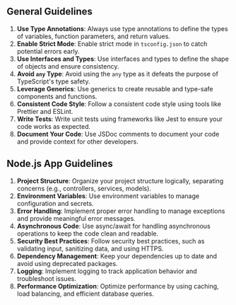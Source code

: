 ## General Guidelines
1. **Use Type Annotations**: Always use type annotations to define the types of variables, function parameters, and return values.
2. **Enable Strict Mode**: Enable strict mode in `tsconfig.json` to catch potential errors early.
3. **Use Interfaces and Types**: Use interfaces and types to define the shape of objects and ensure consistency.
4. **Avoid `any` Type**: Avoid using the `any` type as it defeats the purpose of TypeScript's type safety.
5. **Leverage Generics**: Use generics to create reusable and type-safe components and functions.
6. **Consistent Code Style**: Follow a consistent code style using tools like Prettier and ESLint.
7. **Write Tests**: Write unit tests using frameworks like Jest to ensure your code works as expected.
8. **Document Your Code**: Use JSDoc comments to document your code and provide context for other developers.

## Node.js App Guidelines
1. **Project Structure**: Organize your project structure logically, separating concerns (e.g., controllers, services, models).
2. **Environment Variables**: Use environment variables to manage configuration and secrets.
3. **Error Handling**: Implement proper error handling to manage exceptions and provide meaningful error messages.
4. **Asynchronous Code**: Use async/await for handling asynchronous operations to keep the code clean and readable.
5. **Security Best Practices**: Follow security best practices, such as validating input, sanitizing data, and using HTTPS.
6. **Dependency Management**: Keep your dependencies up to date and avoid using deprecated packages.
7. **Logging**: Implement logging to track application behavior and troubleshoot issues.
8. **Performance Optimization**: Optimize performance by using caching, load balancing, and efficient database queries.
